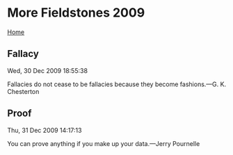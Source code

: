 # More Fieldstones 2009

[Home](./index.html)

## Fallacy
Wed, 30 Dec 2009 18:55:38

Fallacies do not cease to be fallacies because they become fashions.&mdash;G. K. Chesterton

## Proof
Thu, 31 Dec 2009 14:17:13

You can prove anything if you make up your data.&mdash;Jerry Pournelle
